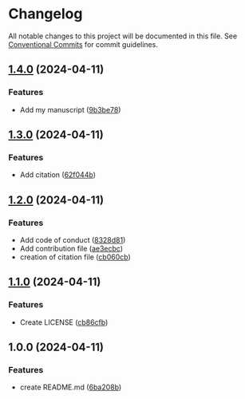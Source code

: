 # Changelog

All notable changes to this project will be documented in this file. See
[Conventional Commits](https://conventionalcommits.org) for commit guidelines.

## [1.4.0](https://github.com/RogerCubi/quartoDemo/compare/v1.3.0...v1.4.0) (2024-04-11)


### Features

* Add my manuscript ([9b3be78](https://github.com/RogerCubi/quartoDemo/commit/9b3be785371eb09f4754bacff869862e88fa3c6a))

## [1.3.0](https://github.com/RogerCubi/quartoDemo/compare/v1.2.0...v1.3.0) (2024-04-11)


### Features

* Add citation ([62f044b](https://github.com/RogerCubi/quartoDemo/commit/62f044badad245f55a3e1feb961d4f42e5cd34f9))

## [1.2.0](https://github.com/RogerCubi/quartoDemo/compare/v1.1.0...v1.2.0) (2024-04-11)


### Features

* Add code of conduct ([8328d81](https://github.com/RogerCubi/quartoDemo/commit/8328d8115556d2a5843ff0ca9e4a1c00baddb0ce))
* Add contribution file ([ae3ecbc](https://github.com/RogerCubi/quartoDemo/commit/ae3ecbce3fa9568442e5b5c9e6e3b956131a790a))
* creation of citation file ([cb060cb](https://github.com/RogerCubi/quartoDemo/commit/cb060cbaadc02728fa15a5289c5900bf263e3219))

## [1.1.0](https://github.com/RogerCubi/quartoDemo/compare/v1.0.0...v1.1.0) (2024-04-11)


### Features

* Create LICENSE ([cb86cfb](https://github.com/RogerCubi/quartoDemo/commit/cb86cfb2edac5361849363425089015f1819030b))

## 1.0.0 (2024-04-11)


### Features

* create README.md ([6ba208b](https://github.com/RogerCubi/quartoDemo/commit/6ba208bd836896c41b97f75d7d46a5e9fc424b09))
